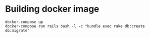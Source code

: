 # Building docker image

```
docker-compose up
docker-compose run rails bash -l -c "bundle exec rake db:create db:migrate"
```